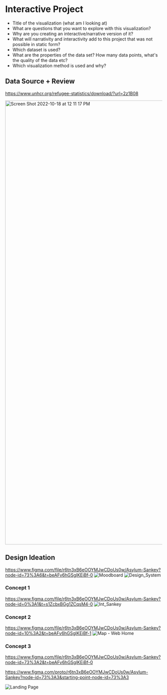 # Interactive Project

- Title of the visualization (what am I looking at)
- What are questions that you want to explore with this visualization?
- Why are you creating an interactive/narrative version of it?
- What will narrativity and interactivity add to this project that was not possible in static form?
- Which dataset is used? 
- What are the properties of the data set? How many data points, what's the quality of the data etc?
- Which visualization method is used and why?

## Data Source + Review
https://www.unhcr.org/refugee-statistics/download/?url=2z1B08

<img width="1420" alt="Screen Shot 2022-10-18 at 12 11 17 PM" src="https://user-images.githubusercontent.com/77869514/196485780-6ba7bbb4-507f-40c0-b03f-578a16909267.png">

## Design Ideation
https://www.figma.com/file/r6tn3xB6eOOYMJwCDoUs0w/Asylum-Sankey?node-id=73%3A6&t=beAFv6hGSglKEiBf-0
![Moodboard](https://user-images.githubusercontent.com/77869514/201982659-62bf64e7-a38f-4643-90aa-e20e755950f4.jpg)
![Design_System](https://user-images.githubusercontent.com/77869514/201982647-8a9a6839-4ba7-4beb-9f90-10e68d77102a.jpg)

### Concept 1
https://www.figma.com/file/r6tn3xB6eOOYMJwCDoUs0w/Asylum-Sankey?node-id=0%3A1&t=s1ZcbxBGg1ZCqsM4-0
![Int_Sankey](https://user-images.githubusercontent.com/77869514/201982652-6031ebfc-5cb3-4cb4-9cd9-449341f78018.jpg)

### Concept 2
https://www.figma.com/file/r6tn3xB6eOOYMJwCDoUs0w/Asylum-Sankey?node-id=10%3A2&t=beAFv6hGSglKEiBf-1
![Map - Web Home](https://user-images.githubusercontent.com/77869514/201982658-33952ce1-0a48-4268-8f04-ff08becd11e2.jpg)

### Concept 3
https://www.figma.com/file/r6tn3xB6eOOYMJwCDoUs0w/Asylum-Sankey?node-id=73%3A2&t=beAFv6hGSglKEiBf-0

https://www.figma.com/proto/r6tn3xB6eOOYMJwCDoUs0w/Asylum-Sankey?node-id=73%3A3&starting-point-node-id=73%3A3

![Landing Page](https://user-images.githubusercontent.com/77869514/201982656-66a25a20-2a29-48c7-968f-9144d9246c60.jpg)





